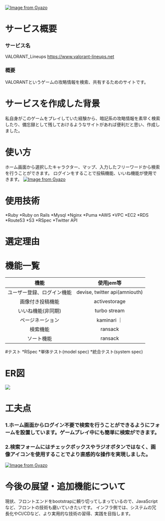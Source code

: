 [![Image from Gyazo](https://i.gyazo.com/ec1a565e13d484a005dc0071e5f80c4b.jpg)](https://gyazo.com/ec1a565e13d484a005dc0071e5f80c4b)

# サービス概要

### サービス名
VALORANT_Lineups
https://www.valorant-lineups.net

### 概要
VALORANTというゲームの攻略情報を検索、共有するためのサイトです。

# サービスを作成した背景
私自身がこのゲームをプレイしていた経験から、暗記系の攻略情報を素早く検索したり、備忘録として残しておけるようなサイトがあれば便利だと思い、作成しました。

# 使い方
ホーム画面から選択したキャラクター、マップ、入力したフリーワードから検索を行うことができます。
ログインをすることで投稿機能、いいね機能が使用できます。
[![Image from Gyazo](https://i.gyazo.com/ae7eb05cb1a15775274a74624c8dd3cb.gif)](https://gyazo.com/ae7eb05cb1a15775274a74624c8dd3cb)



# 使用技術
*Ruby
*Ruby on Rails
*Mysql
*Nginx
*Puma
*AWS
	*VPC
	*EC2
	*RDS
	*Route53
	*S3
*RSpec
*Twitter API

# 選定理由

# 機能一覧
| 機能 | 使用jem等 |
|:----:|:---------:|
| ユーザー登録、ログイン機能 | devise, twitter api(amniouth) |
| 画像付き投稿機能 | activestorage |
| いいね機能(非同期) | turbo stream |
| ページネーション | kaminari ｜
| 検索機能 | ransack |
| ソート機能 | ransack |

#テスト
*RSpec
	*単体テスト(model spec)
	*統合テスト(system spec)


# ER図
![](https://viewer.diagrams.net/?tags=%7B%7D&highlight=000000&edit=_blank&layers=1&nav=1&title=db_table.drawio#R7V1dd6I6FP01PrZLwI%2F2cbR1Zm7t3N5%2BzNy5L12pRGCKhAmx6vz6m0BAJWChgiJhra4ZCfEA5%2BzsEzeH0NKGs%2BVnDFzzFunQbqltfdnSrlqqqrQ7Hfofa1kFLd3LbtBgYEvnndYND9YfGH6Tt84tHXpbHQlCNrHc7cYJchw4IVttAGO02O42Rfb2UV1gQKHhYQJssfWHpRMzaL3ottftX6BlmOGRlTbfMwNhZ97gmUBHi60muCQj5BB%2BincQz4ADHUL33AL8CnGre20Swq70U0sd0b8p631uIGTYELiWdz5BM9o88WiX0RTMLJu5ecPQgBuih9OuW9oQI0SCT7PlENosVmEYgnMapeyN%2FICZ3QxfGJ69rcavbeJ8WWjfye2tcdd%2FOeNW3oA95%2F7lviGr0OFQp%2F7nm%2FRQFlndQxsQCznX6z0D6OifWHRpp%2Bv7PxCjR3QLHHrxA48ATNb7kMO7jyx6etqVEnbh2226LV4aP08PzfEE7rgelaObGjQg2dGxxwOub6GNe%2B4zRDNI8Ip2WKwxFiHJ3MRX2Ih9p7xtoxRwJBmRwegYd8jygcUHptbhdviw7IeQDE0El86%2FtRnmmKFOzFAvbihwjWCIfti48HWTj6I8iFJrBiktI6KUfsUg1WlvI0G5%2BCiketuG1Hb3oJASEeUij5J0HFaU0F32kYAXH0A%2BBngG0xgIaE4iwHIo%2FQYgmSDbBq5n%2Bd2DFtOy9TFYoTkJDYVbg6m1hPp9kMBYXwq%2FMTXmcYSxVBCCmu0GtmU49POEIo4dcYChR89lDDzCe6Ri8g1iApc7QRTShhaLcTjaN0CmdhNApvbb6XjaCmDeaGnvj%2F8wUPTSiQXsezpPAI7hx2w7JMyvOkbuYzj4WIPLcAbx9RsMMrXvfDrSh8hGLLJOwAd%2BN%2F%2FiugP6Ry932D7vtrr0BIZ0W1lv0z%2FWHZMhcjyCgeWHA9JALSAL1oAglx%2FHhtPwNDB3Jvv8ggihiT8trDtR%2FX6seWy1jKHVyopsR4js3U2e2CJ6rVPbJ23T0nXoBEOSTRPBOt4JoUz0f%2BTzeDDiAzFjPLTM8dgIgJbT%2F9zY2iu5rQGbYt8BBA7Q3NG9Mvi2m8i3z%2FQ7Q7X1qR3khm9%2FP7J%2Fn8bjVjShrhIKQvoN%2Bg48F0wsxxgH3%2BzFYNItAybLVuqwVQuFTSZzB8BNT2bmT55kFsP8vWMzf1%2BI7OhGyRPcAw36jAHoZQ5A3an%2BQgjs3IOYUb2awPOVi%2Fe7JF84IKQj9cuG1Msh9ctjk3qo6H4wtNWi9MvM7q87pSuipgsM6jzpSD07JOpM6lBXfik6%2BqH9%2BLka%2F7bGN38tH89yzd0aDk%2Fl8MxyWxEknhjJ06DsXSCUi7ITPSFKpjPg1pmv98SDdHzdafi6GL7uHpuvuxUcwBnHZyezt%2BvO16LQ6SLPYvevn60ZnWw%2FO2DGzpz6SRr2zo4O6di737B3Mex9cWz2vqjgAM44PvuZvV139hYVTf9c5aXu7NCQjro7jVJSDHdH9cNH4%2B7OCUslnUYriVwhiiWsrC%2Bo0g5Yu3JRLmyO3UgkzBoZ3vx3f2OYrwMNOnej8ajf%2FimppC0gISt3pxN154BEnRjJ6vL0O95Ox2WtaTrxskWWtq1X6D1P6BEZU4el4tUKc0aiLhAHdebp5NvTKchIRYPE1fydrCXfSnlFImLRt0SJNkf5uJK9MLgq9fyKWOhdp4J%2BRcobFsmuEO9YBOm4qenPiRT58rVY%2By1RAsghieVPAEcv61fE8u%2BTrutXpLzJkewK8S6H%2F9BsnauK9sWEdNwenkbD7YVz%2B9Gr%2B6Nfn3Wo7o%2BA2hB7GEbZH9nKAQn5eF3U2BhGGo2ttb4PnbeCX%2BmUxtSNxJZxyJ%2BexKbWW2JTG4ktcoUose3KyzLJazlQIl%2BqbuS1ssg%2Fq7xWXmIX5bUKjvqs%2Fi9MW9vl7%2FxUH7d2iDEramuM6mkLLx6emIBtPX37%2Bs%2FT9cn%2FIHMhtqjLIH4IduWcIpSmv30cR5nMFQsk054%2BzJ%2BXzpN9NvsOpotn%2FH0mac1aCVQfLZl5CK5PDOVpMPsuFMpF7ImeEGUTF3jeAmE2h9ctg2GexRgzFjx1Wi8cHXWm7%2BQH1jUh7psrG1PaNJGBHGBvrmqM2elAnSfRdZ8x8sPLGn9BQlZchQNzgmiTSWZbKxvHFz%2BOL3ecvnbyepnkZIoofKXtaG3199ZFzrzc8V6PgSQUtPnL45y%2BOLqBkdSwZh%2FGvTB9hnXhCUKpcpkwEBWlgBybHDpRTNsdtHs2AAYmwtYfFqoQ9JuB9LcX1swGDvwCgR5rGiD%2FPQkpjJx1SlYNTXX3cNhHU03EQWkPciUUs%2BXTVA%2BgnyYl%2BYVpEch%2BQ7FOCwzc98bs7kEgleSa7ApRO3tyrN9z%2BPXqyHDIraRWAi%2FpEzilVyh%2BMpk7BIByCHRSJ5TkqWJBCSVBpz1wQtl3jdPC%2BQPqVmiv5GxykTladc8mCcVwwbqZ6StC9Gw2jF4w%2FWSQyOnVzTqVwJF0WSZPfUeTZcrKMgkFmYlZJv66rOJW6szx67VmWaa4MpFd0cmfZeLWDkEG%2B74ko05Zo5DCkESa%2FzhOMpk7BFDEVeMOIC7TeOHVvyE%2FsI2fbOO8G25eLTd3XoVZJr8oHX9p335qNB9Vm2L0zl%2FDxYnR%2FlfpZYHVRgeePteWY2%2FUi17KGN6%2F5C9hTXsDX7y%2F2uvGMBecQaEI1MQJ8YxOG3bPXVqy6%2BRaP%2BNEozydXMvx6IfUE84cqSoaDKejk2uqAAOJdHKtsLKGk1c2NLGuodHJ98CLdAqG1igYhSsY%2BRPK0XVyTV4FQ5PyQZdkV4gKBntbSRHrJtdL3ciBGfkySo7HXpqMUlZGObomru33hMxJZ5TCnqc5eU1cq9z992NmjSKel6mpJh7WeFe94PrD2vau96K9q22Hv2BLL7SmmxghshlbinbzFumQ9fgf)

# 工夫点

###  1.ホーム画面からログイン不要で検索を行うことができるようにフォームを設置しています。ゲームプレイ中にも簡単に検索ができます。
###  2.検索フォームにはチェックボックスやラジオボタンではなく、画像アイコンを使用することでより直感的な操作を実現しました。
[![Image from Gyazo](https://i.gyazo.com/12a38cae065bb68bf1037bae568f9f5d.gif)](https://gyazo.com/12a38cae065bb68bf1037bae568f9f5d)

# 今後の展望・追加機能について
現状、フロントエンドをbootstrapに頼り切ってしまっているので、JavaScriptなど、フロントの技術も磨いていきたいです。
インフラ側では、システムの冗長化やCI/CDなど、より実用的な技術の習得、実践を目指します。